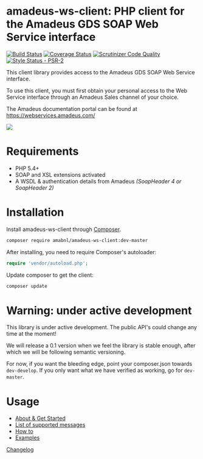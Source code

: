 # amadeus-ws-client: PHP client for the Amadeus GDS SOAP Web Service interface

[![Build Status](https://travis-ci.org/amabnl/amadeus-ws-client.svg?branch=develop)](https://travis-ci.org/amabnl/amadeus-ws-client) [![Coverage Status](https://coveralls.io/repos/github/amabnl/amadeus-ws-client/badge.svg?branch=develop)](https://coveralls.io/github/amabnl/amadeus-ws-client?branch=develop) [![Scrutinizer Code Quality](https://scrutinizer-ci.com/g/amabnl/amadeus-ws-client/badges/quality-score.png?b=develop)](https://scrutinizer-ci.com/g/amabnl/amadeus-ws-client/?branch=develop) [![Style Status - PSR-2](https://styleci.io/repos/49078536/shield?branch=develop)](https://styleci.io/repos/49078536)

This client library provides access to the Amadeus GDS SOAP Web Service interface. 

To use this client, you must first obtain your personal access to the Web Service interface through an Amadeus Sales channel of your choice.

The Amadeus documentation portal can be found at https://webservices.amadeus.com/
 
![](http://i.imgur.com/7ZcCgnj.jpg)

# Requirements

* PHP 5.4+
* SOAP and XSL extensions activated
* A WSDL & authentication details from Amadeus _(SoapHeader 4 or SoapHeader 2)_

# Installation

Install amadeus-ws-client through [Composer](http://getcomposer.org).

```bash
composer require amabnl/amadeus-ws-client:dev-master
```

After installing, you need to require Composer's autoloader:

```php
require 'vendor/autoload.php';
```

Update composer to get the client:

 ```bash
composer update
 ```

# Warning: under active development

This library is under active development. The public API's could change any time at the moment!

We will release a 0.1 version when we feel the library is stable enough, after which we will be following semantic versioning.

For now, if you want the bleeding edge, point your composer.json towards `dev-develop`. If you only want what we have verified as working, go for `dev-master`.

# Usage

- [About &amp; Get Started](docs/about-get-started.rst)
- [List of supported messages](docs/list-of-supported-messages.rst)
- [How to](docs/how-to.rst)
- [Examples](docs/samples.rst)

[Changelog](CHANGELOG.md)
